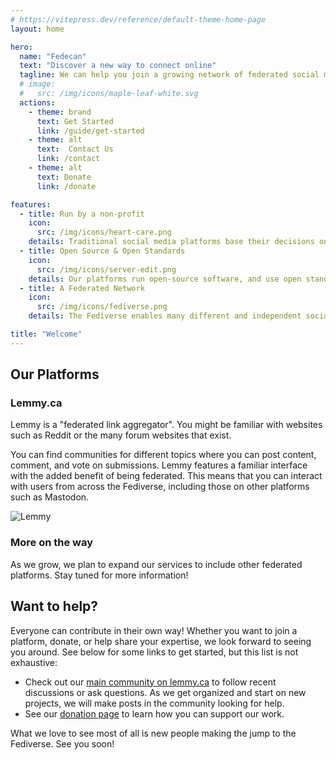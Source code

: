 ```yaml
---
# https://vitepress.dev/reference/default-theme-home-page
layout: home

hero:
  name: "Fedecan"
  text: "Discover a new way to connect online"
  tagline: We can help you join a growing network of federated social media that prioritizes community over profit
  # image:
  #   src: /img/icons/maple-leaf-white.svg
  actions:
    - theme: brand
      text: Get Started
      link: /guide/get-started
    - theme: alt
      text:  Contact Us
      link: /contact
    - theme: alt
      text: Donate
      link: /donate

features:
  - title: Run by a non-profit
    icon: 
      src: /img/icons/heart-care.png
    details: Traditional social media platforms base their decisions on maximizing profits. We registered as a non-profit to ensure that our decisions will always prioritize the best interests of our users.
  - title: Open Source & Open Standards
    icon: 
      src: /img/icons/server-edit.png
    details: Our platforms run open-source software, and use open standards like ActivityPub. Since anyone can inspect and contribute to the code, we can ensure that the platforms are secure, privacy respecting, and reliable.
  - title: A Federated Network
    icon: 
      src: /img/icons/fediverse.png
    details: The Fediverse enables many different and independent social media platforms to communicate with each other. By joining a Fediverse instance like ours, you can connect with users from thousands of other instances.

title: "Welcome"
---
```


## Our Platforms

<div class="cards-container">
  <div class="card">
    <h3 class="text-with-icon">
      <Icon icon="simple-icons:lemmy" width="1.2em" height="1.2em" />
      Lemmy.ca
    </h3>
    <div class="card-content">
      <div class="card-text">
        <p>Lemmy is a "federated link aggregator". You might be familiar with websites such as Reddit or the many forum websites that exist.</p>
        <p>You can find communities for different topics where you can post content, comment, and vote on submissions. Lemmy features a familiar interface with the added benefit of being federated. This means that you can interact with users from across the Fediverse, including those on other platforms such as Mastodon.</p>
      </div>
      <img src="/img/lemmy-screenshots.png" alt="Lemmy" class="card-image"/>
    </div>
  </div>
</div>

<h3 class="text-with-icon">More on the way</h3>
<p>As we grow, we plan to expand our services to include other federated platforms. Stay tuned for more information!</p>

## Want to help?

Everyone can contribute in their own way! Whether you want to join a platform, donate, or help share your expertise, we look forward to seeing you around. See below for some links to get started, but this list is not exhaustive:

- Check out our [main community on lemmy.ca](https://lemmy.ca/c/main) to follow recent discussions or ask questions. As we get organized and start on new projects, we will make posts in the community looking for help.
- See our [donation page](./donate.md) to learn how you can support our work.

What we love to see most of all is new people making the jump to the Fediverse. See you soon!